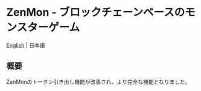 # ZenMon - ブロックチェーンベースのモンスターゲーム

[English](README.en.md) | 日本語

## 概要
ZenMonのトークン引き出し機能が改善され、より完全な機能となりました。
